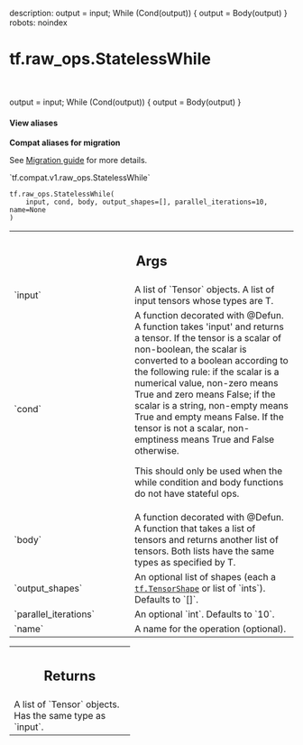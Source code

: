 description: output = input; While (Cond(output)) { output = Body(output) }
robots: noindex

# tf.raw_ops.StatelessWhile

<!-- Insert buttons and diff -->

<table class="tfo-notebook-buttons tfo-api nocontent" align="left">

</table>



output = input; While (Cond(output)) { output = Body(output) }


<section class="expandable">
  <h4 class="showalways">View aliases</h4>
  <p>
<b>Compat aliases for migration</b>
<p>See
<a href="https://www.tensorflow.org/guide/migrate">Migration guide</a> for
more details.</p>
<p>`tf.compat.v1.raw_ops.StatelessWhile`</p>
</p>
</section>

<pre class="devsite-click-to-copy prettyprint lang-py tfo-signature-link">
<code>tf.raw_ops.StatelessWhile(
    input, cond, body, output_shapes=[], parallel_iterations=10, name=None
)
</code></pre>



<!-- Placeholder for "Used in" -->


<!-- Tabular view -->
 <table class="responsive fixed orange">
<colgroup><col width="214px"><col></colgroup>
<tr><th colspan="2"><h2 class="add-link">Args</h2></th></tr>

<tr>
<td>
`input`<a id="input"></a>
</td>
<td>
A list of `Tensor` objects.
A list of input tensors whose types are T.
</td>
</tr><tr>
<td>
`cond`<a id="cond"></a>
</td>
<td>
A function decorated with @Defun.
A function takes 'input' and returns a tensor.  If the tensor is
a scalar of non-boolean, the scalar is converted to a boolean
according to the following rule: if the scalar is a numerical
value, non-zero means True and zero means False; if the scalar is
a string, non-empty means True and empty means False. If the
tensor is not a scalar, non-emptiness means True and False
otherwise.

This should only be used when the while condition and body functions
do not have stateful ops.
</td>
</tr><tr>
<td>
`body`<a id="body"></a>
</td>
<td>
A function decorated with @Defun.
A function that takes a list of tensors and returns another
list of tensors. Both lists have the same types as specified
by T.
</td>
</tr><tr>
<td>
`output_shapes`<a id="output_shapes"></a>
</td>
<td>
An optional list of shapes (each a <a href="../../tf/TensorShape.md"><code>tf.TensorShape</code></a> or list of `ints`). Defaults to `[]`.
</td>
</tr><tr>
<td>
`parallel_iterations`<a id="parallel_iterations"></a>
</td>
<td>
An optional `int`. Defaults to `10`.
</td>
</tr><tr>
<td>
`name`<a id="name"></a>
</td>
<td>
A name for the operation (optional).
</td>
</tr>
</table>



<!-- Tabular view -->
 <table class="responsive fixed orange">
<colgroup><col width="214px"><col></colgroup>
<tr><th colspan="2"><h2 class="add-link">Returns</h2></th></tr>
<tr class="alt">
<td colspan="2">
A list of `Tensor` objects. Has the same type as `input`.
</td>
</tr>

</table>

